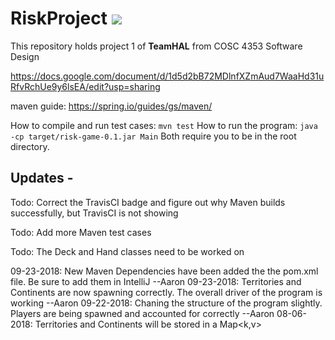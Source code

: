 # RiskProject ![](https://travis-ci.com/AlexMilligan/RiskProject.svg?token=w9mHzsjxCWQjxg31ooki&branch=master)<br>
This repository holds project 1 of **TeamHAL** from COSC 4353 Software Design

https://docs.google.com/document/d/1d5d2bB72MDlnfXZmAud7WaaHd31uRfvRchUe9y6lsEA/edit?usp=sharing

maven guide: https://spring.io/guides/gs/maven/

How to compile and run test cases: `mvn test`
How to run the program: `java -cp target/risk-game-0.1.jar Main`
Both require you to be in the root directory.

Updates - 
-----------------
Todo: Correct the TravisCI badge and figure out why Maven builds successfully, but TravisCI is not showing

Todo: Add more Maven test cases

Todo: The Deck and Hand classes need to be worked on

09-23-2018: New Maven Dependencies have been added the the pom.xml file. Be sure to add them in IntelliJ --Aaron
09-23-2018: Territories and Continents are now spawning correctly. The overall driver of the program is working --Aaron
09-22-2018: Chaning the structure of the program slightly. Players are being spawned and accounted for correctly --Aaron
08-06-2018: Territories and Continents will be stored in a Map<k,v>
